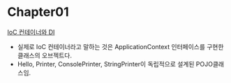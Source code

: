 # Chapter01
[IoC 컨테이너와 DI](https://youngjun96.tistory.com/manage/newpost/?type=post&returnURL=%2Fmanage%2Fposts%2F)
* 실제로 IoC 컨테이너라고 말하는 것은 ApplicationContext 인터페이스를 구현한 클래스의 오브젝트다.
* Hello, Printer, ConsolePrinter, StringPrinter이 독립적으로 설계된 POJO클래스임.  


